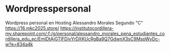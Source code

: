 # Wordpresspersonal
Wordpress personal en Hosting
Alessandro Morales
Segundo "C"
https://16.mkc2025.store/
https://institutocordillera-my.sharepoint.com/:f:/g/personal/alessandro_morales_pena_estudiantes_cordillera_edu_ec/EmlDtAjGTlFDivYrDXKUcRgBa9Q7GdwnX3sC9MspWyDc-w?e=834a4k

